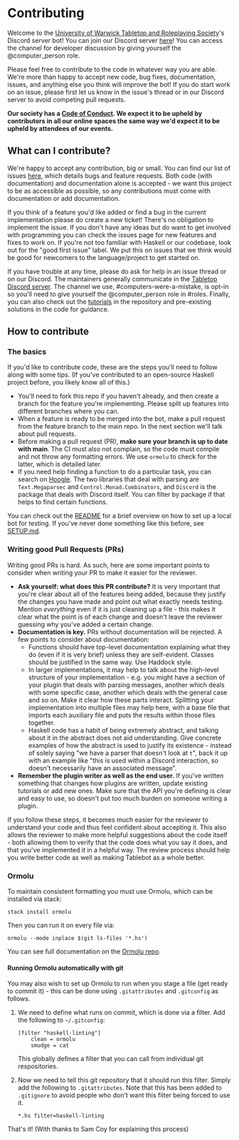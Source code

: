 # Contributing

Welcome to the [University of Warwick Tabletop and Roleplaying Society](https://warwicktabletop.co.uk)'s Discord server bot! You can join our Discord server [here](https://warwicktabletop.co.uk/discord)! You can access the channel for developer discussion by giving yourself the @computer_person role.

Please feel free to contribute to the code in whatever way you are able. We're more than happy to accept new code, bug fixes, documentation, issues, and anything else you think will improve the bot! If you do start work on an issue, please first let us know in the issue's thread or in our Discord server to avoid competing pull requests.

**Our society has a [Code of Conduct](https://www.warwicktabletop.co.uk/page/codeofconduct/). We expect it to be upheld by contributors in all our online spaces the same way we'd expect it to be upheld by attendees of our events.**

## What can I contribute?

We're happy to accept any contribution, big or small. You can find our list of issues [here](https://github.com/WarwickTabletop/tablebot/issues), which details bugs and feature requests. Both code (with documentation) and documentation alone is accepted - we want this project to be as accessible as possible, so any contributions must come with documentation or add documentation.

If you think of a feature you'd like added or find a bug in the current implementation please do create a new ticket! There's no obligation to implement the issue. If you don't have any ideas but do want to get involved with programming you can check the issues page for new features and fixes to work on. If you're not too familiar with Haskell or our codebase, look out for the "good first issue" label. We put this on issues that we think would be good for newcomers to the language/project to get started on.

If you have trouble at any time, please do ask for help in an issue thread or on our Discord. The maintainers generally communicate in the [Tabletop Discord server](https://warwicktabletop.co.uk/discord). The channel we use, #computers-were-a-mistake, is opt-in so you'll need to give yourself the @computer_person role in #roles. Finally, you can also check out the [tutorials](tutorials) in the repository and pre-existing solutions in the code for guidance.

## How to contribute

### The basics

If you'd like to contribute code, these are the steps you'll need to follow along with some tips. (If you've contributed to an open-source Haskell project before, you likely know all of this.)

* You'll need to fork this repo if you haven't already, and then create a branch for the feature you're implementing. Please split up features into different branches where you can.
* When a feature is ready to be merged into the bot, make a pull request from the feature branch to the main repo. In the next section we'll talk about pull requests.
* Before making a pull request (PR), **make sure your branch is up to date with main**. The CI must also not complain, so the code must compile and not throw any formatting errors. We use `ormolu` to check for the latter, which is detailed later.
* If you need help finding a function to do a particular task, you can search on [Hoogle](https://hoogle.haskell.org/). The two libraries that deal with parsing are `Text.Megaparsec` and `Control.Monad.Combinators`, and `Discord` is the package that deals with Discord itself. You can filter by package if that helps to find certain functions.

You can check out the [README](README.md) for a brief overview on how to set up a local bot for testing. If you've never done something like this before, see [SETUP.md](SETUP.md).

### Writing good Pull Requests (PRs)

Writing good PRs is hard. As such, here are some important points to consider when writing your PR to make it easier for the reviewer.

* **Ask yourself: what does this PR contribute?** It is very important that you're clear about all of the features being added, because they justify the changes you have made and point out what exactly needs testing. Mention _everything_ even if it is just cleaning up a file - this makes it clear what the point is of each change and doesn't leave the reviewer guessing why you've added a certain change.
* **Documentation is key.** PRs without documentation will be rejected. A few points to consider about documentation:
    * Functions should have top-level documentation explaining what they do (even if it is very brief) unless they are self-evident. Classes should be justified in the same way. Use Haddock style.
    * In larger implementations, it may help to talk about the high-level structure of your implementation - e.g. you might have a section of your plugin that deals with parsing messages, another which deals with some specific case, another which deals with the general case and so on. Make it clear how these parts interact. Splitting your implementation into multiple files may help here, with a base file that imports each auxiliary file and puts the results within those files together.
    * Haskell code has a habit of being extremely abstract, and talking about it in the abstract does not aid understanding. Give concrete examples of how the abstract is used to justify its existence - instead of solely saying "we have a parser that doesn't look at `t`", back it up with an example like "this is used within a Discord interaction, so doesn't necessarily have an associated message".
* **Remember the plugin writer as well as the end user.** If you've written something that changes how plugins are written, update existing tutorials or add new ones. Make sure that the API you're defining is clear and easy to use, so doesn't put too much burden on someone writing a plugin.

If you follow these steps, it becomes much easier for the reviewer to understand your code and thus feel confident about accepting it. This also allows the reviewer to make more helpful suggestions about the code itself - both allowing them to verify that the code does what you say it does, and that you've implemented it in a helpful way. The review process should help you write better code as well as making Tablebot as a whole better.

### Ormolu

To maintain consistent formatting you must use Ormolu, which can be installed via stack:

`stack install ormolu`

Then you can run it on every file via:

`ormolu --mode inplace $(git ls-files '*.hs')`

You can see full documentation on the [Ormolu repo](https://github.com/tweag/ormolu#usage).

#### Running Ormolu automatically with git

You may also wish to set up Ormolu to run when you stage a file (get ready to commit it) - this can be done using `.gitattributes` and `.gitconfig` as follows.

1. We need to define what runs on commit, which is done via a filter. Add the following to `~/.gitconfig`:

    ```gitconfig
    [filter "haskell-linting"]
        clean = ormolu
        smudge = cat
    ```

    This globally defines a filter that you can call from individual git respositories.

2. Now we need to tell this git repository that it should run this filter. Simply add the following to `.gitattributes`. Note that this has been added to `.gitignore` to avoid people who don't want this filter being forced to use it.

    ```gitattributes
    *.hs filter=haskell-linting
    ```

That's it! (With thanks to Sam Coy for explaining this process)

